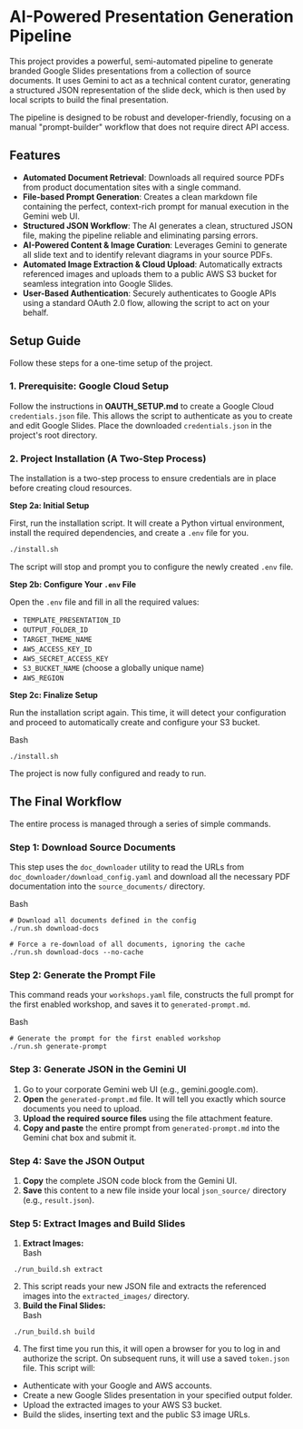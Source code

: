 # **AI-Powered Presentation Generation Pipeline**

This project provides a powerful, semi-automated pipeline to generate branded Google Slides presentations from a collection of source documents. It uses Gemini to act as a technical content curator, generating a structured JSON representation of the slide deck, which is then used by local scripts to build the final presentation.

The pipeline is designed to be robust and developer-friendly, focusing on a manual "prompt-builder" workflow that does not require direct API access.

## **Features**

- **Automated Document Retrieval**: Downloads all required source PDFs from product documentation sites with a single command.
- **File-based Prompt Generation**: Creates a clean markdown file containing the perfect, context-rich prompt for manual execution in the Gemini web UI.
- **Structured JSON Workflow**: The AI generates a clean, structured JSON file, making the pipeline reliable and eliminating parsing errors.
- **AI-Powered Content & Image Curation**: Leverages Gemini to generate all slide text and to identify relevant diagrams in your source PDFs.
- **Automated Image Extraction & Cloud Upload**: Automatically extracts referenced images and uploads them to a public AWS S3 bucket for seamless integration into Google Slides.
- **User-Based Authentication**: Securely authenticates to Google APIs using a standard OAuth 2.0 flow, allowing the script to act on your behalf.

## **Setup Guide**

Follow these steps for a one-time setup of the project.

### **1\. Prerequisite: Google Cloud Setup**

Follow the instructions in **OAUTH_SETUP.md** to create a Google Cloud `credentials.json` file. This allows the script to authenticate as you to create and edit Google Slides. Place the downloaded `credentials.json` in the project's root directory.

### **2\. Project Installation (A Two-Step Process)**

The installation is a two-step process to ensure credentials are in place before creating cloud resources.

**Step 2a: Initial Setup**

First, run the installation script. It will create a Python virtual environment, install the required dependencies, and create a `.env` file for you.

```bash
./install.sh
```

The script will stop and prompt you to configure the newly created `.env` file.

**Step 2b: Configure Your `.env` File**

Open the `.env` file and fill in all the required values:

- `TEMPLATE_PRESENTATION_ID`
- `OUTPUT_FOLDER_ID`
- `TARGET_THEME_NAME`
- `AWS_ACCESS_KEY_ID`
- `AWS_SECRET_ACCESS_KEY`
- `S3_BUCKET_NAME` (choose a globally unique name)
- `AWS_REGION`

**Step 2c: Finalize Setup**

Run the installation script again. This time, it will detect your configuration and proceed to automatically create and configure your S3 bucket.

Bash

```
./install.sh
```

The project is now fully configured and ready to run.

## **The Final Workflow**

The entire process is managed through a series of simple commands.

### **Step 1: Download Source Documents**

This step uses the `doc_downloader` utility to read the URLs from `doc_downloader/download_config.yaml` and download all the necessary PDF documentation into the `source_documents/` directory.

Bash

```
# Download all documents defined in the config
./run.sh download-docs

# Force a re-download of all documents, ignoring the cache
./run.sh download-docs --no-cache
```

### **Step 2: Generate the Prompt File**

This command reads your `workshops.yaml` file, constructs the full prompt for the first enabled workshop, and saves it to `generated-prompt.md`.

Bash

```
# Generate the prompt for the first enabled workshop
./run.sh generate-prompt
```

### **Step 3: Generate JSON in the Gemini UI**

1. Go to your corporate Gemini web UI (e.g., gemini.google.com).
2. **Open** the `generated-prompt.md` file. It will tell you exactly which source documents you need to upload.
3. **Upload the required source files** using the file attachment feature.
4. **Copy and paste** the entire prompt from `generated-prompt.md` into the Gemini chat box and submit it.

### **Step 4: Save the JSON Output**

1. **Copy** the complete JSON code block from the Gemini UI.
2. **Save** this content to a new file inside your local `json_source/` directory (e.g., `result.json`).

### **Step 5: Extract Images and Build Slides**

1. **Extract Images:**  
   Bash

```
 ./run_build.sh extract
```

2.  This script reads your new JSON file and extracts the referenced images into the `extracted_images/` directory.
3.  **Build the Final Slides:**  
    Bash

```
 ./run_build.sh build
```

4.  The first time you run this, it will open a browser for you to log in and authorize the script. On subsequent runs, it will use a saved `token.json` file. This script will:

- Authenticate with your Google and AWS accounts.
- Create a new Google Slides presentation in your specified output folder.
- Upload the extracted images to your AWS S3 bucket.
- Build the slides, inserting text and the public S3 image URLs.
